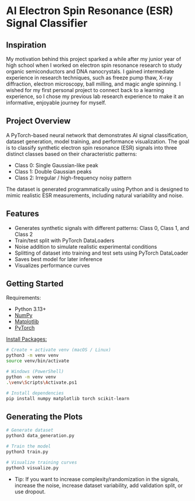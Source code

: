 # AI Electron Spin Resonance (ESR) Signal Classifier

## Inspiration
<p>My motivation behind this project sparked a while after my junior year of high school when I worked on electron spin resonance research to study organic semiconductors and DNA nanocrystals. I gained intermediate experience in research techniques, such as freeze pump thaw, X-ray diffraction, electron microscopy, ball milling, and magic angle spinning. I wished for my first personal project to connect back to a learning experience, so I chose my previous lab research experience to make it an informative, enjoyable journey for myself.</p>

## Project Overview
<p>A PyTorch-based neural network that demonstrates AI signal classification, dataset generation, model training, and performance visualization. The goal is to classify synthetic electron spin resonance (ESR) signals into three distinct classes based on their characteristic patterns:</p>

* Class 0: Single Gaussian-like peak
* Class 1: Double Gaussian peaks
* Class 2: Irregular / high-frequency noisy pattern

The dataset is generated programmatically using Python and is designed to mimic realistic ESR measurements, including natural variability and noise.

## Features
* Generates synthetic signals with different patterns: Class 0, Class 1, and Class 2
* Train/test split with PyTorch DataLoaders
* Noise addition to simulate realistic experimental conditions
* Splitting of dataset into training and test sets using PyTorch DataLoader
* Saves best model for later inference
* Visualizes performance curves

## Getting Started

Requirements:
<ul>
  <li><a href="https://www.python.org/downloads/"></a>Python 3.13+</li>
  <li><a href="https://numpy.org/install/">NumPy</a></li>
  <li><a href="https://matplotlib.org/stable/install/index.html">Matplotlib</li>
  <li><a href="https://pytorch.org/get-started/locally/">PyTorch</li>
</ul>

Install Packages:
```bash
# Create + activate venv (macOS / Linux)
python3 -m venv venv
source venv/bin/activate

# Windows (PowerShell)
python -m venv venv
.\venv\Scripts\Activate.ps1

# Install dependencies
pip install numpy matplotlib torch scikit-learn
```

## Generating the Plots
```bash
# Generate dataset
python3 data_generation.py

# Train the model
python3 train.py

# Visualize training curves
python3 visualize.py
```

* Tip: If you want to increase complexity/randomization in the signals, increase the noise, increase dataset variability, add validation split, or use dropout.